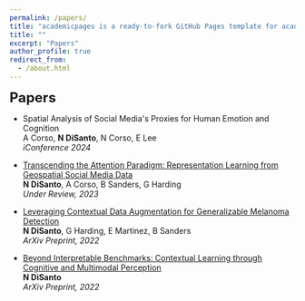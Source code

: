 ```yaml
---
permalink: /papers/
title: "academicpages is a ready-to-fork GitHub Pages template for academic personal websites"
title: ""
excerpt: "Papers"
author_profile: true
redirect_from:
  - /about.html
---
```

<p style="margin-bottom:10px;"><font size="5"><b>Papers</b></font></p>

- Spatial Analysis of Social Media's Proxies for Human Emotion and Cognition \
A Corso, **N DiSanto**, N Corso, E Lee \
*iConference 2024*

- <a href = "https://arxiv.org/abs/2310.05378">Transcending the Attention Paradigm: Representation Learning from Geospatial Social Media Data</a> \
**N DiSanto**, A Corso, B Sanders, G Harding \
*Under Review, 2023*

- <a href = "https://arxiv.org/abs/2212.05116">Leveraging Contextual Data Augmentation for Generalizable Melanoma Detection</a> \
**N DiSanto**, G Harding, E Martinez, B Sanders \
*ArXiv Preprint, 2022*

- <a href = "https://arxiv.org/abs/2304.00002">Beyond Interpretable Benchmarks: Contextual Learning through Cognitive and Multimodal Perception</a> \
**N DiSanto** \
*ArXiv Preprint, 2022*
